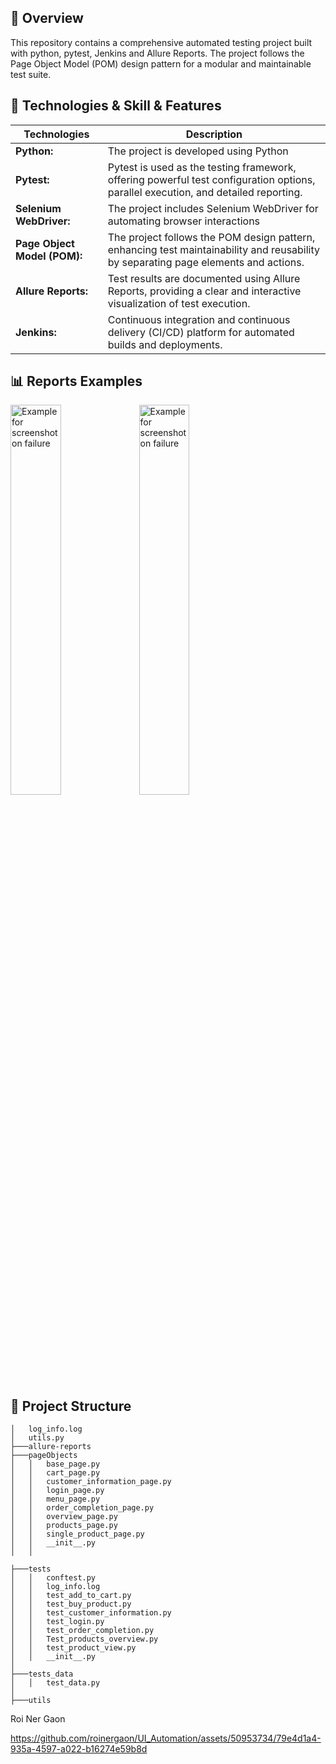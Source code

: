 
## 📖 Overview

This repository contains a comprehensive automated testing project built with python, pytest, Jenkins and Allure Reports. 
The project follows the Page Object Model (POM) design pattern for a modular and maintainable test suite.

## 📑 Technologies & Skill & Features
| Technologies      | Description |
| ----------- | ----------- |
| **Python:**      | The project is developed using Python |
| **Pytest:**   | Pytest is used as the testing framework, offering powerful test configuration options, parallel execution, and detailed reporting.        |
| **Selenium WebDriver:**   | The project includes Selenium WebDriver for automating browser interactions        |
| **Page Object Model (POM):**   | The project follows the POM design pattern, enhancing test maintainability and reusability by separating page elements and actions.        |
| **Allure Reports:**   | Test results are documented using Allure Reports, providing a clear and interactive visualization of test execution.        |
| **Jenkins:**   | Continuous integration and continuous delivery (CI/CD) platform for automated builds and deployments.        |

## 📊 Reports Examples
<p>
  <img src="ScreenShots/tc02_addTask1615288676297.jpg" width="40%" title="Example for screenshot on failure"  />
  <img src="ScreenShots/tc01_addTask1614893191281.jpg" width="40%" alt="Example for screenshot on failure" />
</p>

## 📁 Project Structure
```
│   log_info.log
│   utils.py
├───allure-reports
├───pageObjects
│   │   base_page.py
│   │   cart_page.py
│   │   customer_information_page.py
│   │   login_page.py
│   │   menu_page.py
│   │   order_completion_page.py
│   │   overview_page.py
│   │   products_page.py
│   │   single_product_page.py
│   │   __init__.py
│   │

├───tests
│   │   conftest.py
│   │   log_info.log
│   │   test_add_to_cart.py
│   │   test_buy_product.py
│   │   test_customer_information.py
│   │   test_login.py
│   │   test_order_completion.py
│   │   Test_products_overview.py
│   │   test_product_view.py
│   │   __init__.py
│
├───tests_data
│   │   test_data.py
│   
├───utils 
```
Roi Ner Gaon 






https://github.com/roinergaon/UI_Automation/assets/50953734/79e4d1a4-935a-4597-a022-b16274e59b8d

